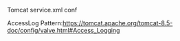 Tomcat service.xml conf

AccessLog Pattern:https://tomcat.apache.org/tomcat-8.5-doc/config/valve.html#Access_Logging